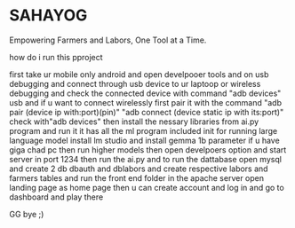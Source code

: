 # SAHAYOG
Empowering Farmers and Labors, One Tool at a Time.


how do i run this pproject

first take ur mobile only android and open develpooer tools  and on usb debugging and connect through usb device to ur laptoop or wireless debugging and check the connected device with command "adb devices" usb and if u want to connect wirelessly first pair it with the command "adb pair (device ip with:port)(pin)"
"adb connect (device static ip with its:port)"
check with"adb devices"
then install the nessary libraries from ai.py program and run it it has all the ml program included init 
for running large language model install lm studio and install gemma 1b parameter if u have giga chad pc then run higher models then open develpoers option and start server in port 1234
then run the ai.py
and to run the dattabase open mysql and create 2 db dbauth and dblabors and create respective labors and farmers tables and run the front end folder in the apache server open landing page as home page then u can create account and log in and go to dashboard and play there

GG bye ;)

